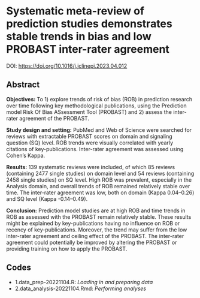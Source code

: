 # Systematic meta-review of prediction studies demonstrates stable trends in bias and low PROBAST inter-rater agreement
DOI: https://doi.org/10.1016/j.jclinepi.2023.04.012

## Abstract
**Objectives:** To 1) explore trends of risk of bias (ROB) in prediction research over time following key methodological publications, using the Prediction model Risk Of Bias ASsessment Tool (PROBAST) and 2) assess the inter-rater agreement of the PROBAST.

**Study design and setting:** PubMed and Web of Science were searched for reviews with extractable PROBAST scores on domain and signaling question (SQ) level. ROB trends were visually correlated with yearly citations of key-publications. Inter-rater agreement was assessed using Cohen’s Kappa.

**Results:** 139 systematic reviews were included, of which 85 reviews (containing 2477 single studies) on domain level and 54 reviews (containing 2458 single studies) on SQ level. High ROB was prevalent, especially in the Analysis domain, and overall trends of ROB remained relatively stable over time. The inter-rater agreement was low, both on domain (Kappa 0.04–0.26) and SQ level (Kappa -0.14–0.49).

**Conclusion:** Prediction model studies are at high ROB and time trends in ROB as assessed with the PROBAST remain relatively stable. These results might be explained by key-publications having no influence on ROB or recency of key-publications. Moreover, the trend may suffer from the low inter-rater agreement and ceiling effect of the PROBAST. The inter-rater agreement could potentially be improved by altering the PROBAST or providing training on how to apply the PROBAST.

## Codes
- 1.data_prep-20221104.R: *Loading in and preparing data*
- 2.data_analysis-20221104.Rmd: *Performing analyses*
